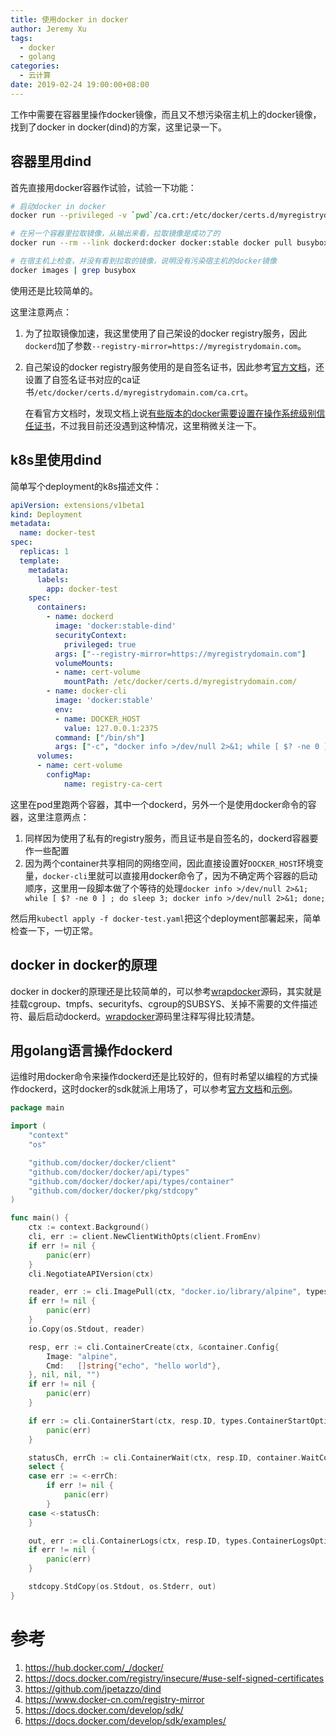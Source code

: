 ```yaml
---
title: 使用docker in docker
author: Jeremy Xu
tags:
  - docker
  - golang
categories:
  - 云计算
date: 2019-02-24 19:00:00+08:00
---
```


工作中需要在容器里操作docker镜像，而且又不想污染宿主机上的docker镜像，找到了docker in docker(dind)的方案，这里记录一下。

## 容器里用dind

首先直接用docker容器作试验，试验一下功能：

```bash
# 启动docker in docker
docker run --privileged -v `pwd`/ca.crt:/etc/docker/certs.d/myregistrydomain.com/ca.crt -d --name dockerd docker:stable-dind --registry-mirror=https://myregistrydomain.com

# 在另一个容器里拉取镜像，从输出来看，拉取镜像是成功了的
docker run --rm --link dockerd:docker docker:stable docker pull busybox:latest

# 在宿主机上检查，并没有看到拉取的镜像，说明没有污染宿主机的docker镜像
docker images | grep busybox
```

使用还是比较简单的。

这里注意两点：

1. 为了拉取镜像加速，我这里使用了自己架设的docker registry服务，因此`dockerd`加了参数`--registry-mirror=https://myregistrydomain.com`。

2. 自己架设的docker registry服务使用的是自签名证书，因此参考[官方文档](https://docs.docker.com/registry/insecure/#use-self-signed-certificates)，还设置了自签名证书对应的ca证书`/etc/docker/certs.d/myregistrydomain.com/ca.crt`。

   在看官方文档时，发现文档上说[有些版本的docker需要设置在操作系统级别信任证书](https://docs.docker.com/registry/insecure/#docker-still-complains-about-the-certificate-when-using-authentication)，不过我目前还没遇到这种情况，这里稍微关注一下。

## k8s里使用dind

简单写个deployment的k8s描述文件：

```yaml
apiVersion: extensions/v1beta1
kind: Deployment
metadata:
  name: docker-test
spec:
  replicas: 1
  template:
    metadata:
      labels:
        app: docker-test
    spec:
      containers:
        - name: dockerd
          image: 'docker:stable-dind'
          securityContext:
            privileged: true
          args: ["--registry-mirror=https://myregistrydomain.com"]
          volumeMounts:
          - name: cert-volume
            mountPath: /etc/docker/certs.d/myregistrydomain.com/
        - name: docker-cli
          image: 'docker:stable'
          env:
          - name: DOCKER_HOST
            value: 127.0.0.1:2375
          command: ["/bin/sh"]
          args: ["-c", "docker info >/dev/null 2>&1; while [ $? -ne 0 ] ; do sleep 3; docker info >/dev/null 2>&1; done; docker pull library/busybox:latest; docker save -o busybox-latest.tar library/busybox:latest; docker rmi library/busybox:latest; while true; do sleep 86400; done"]
      volumes:
      - name: cert-volume
        configMap:
            name: registry-ca-cert
```

这里在pod里跑两个容器，其中一个dockerd，另外一个是使用docker命令的容器，这里注意两点：

1. 同样因为使用了私有的registry服务，而且证书是自签名的，dockerd容器要作一些配置
2. 因为两个container共享相同的网络空间，因此直接设置好`DOCKER_HOST`环境变量，`docker-cli`里就可以直接用docker命令了，因为不确定两个容器的启动顺序，这里用一段脚本做了个等待的处理`docker info >/dev/null 2>&1; while [ $? -ne 0 ] ; do sleep 3; docker info >/dev/null 2>&1; done;`

然后用`kubectl apply -f docker-test.yaml`把这个deployment部署起来，简单检查一下，一切正常。

## docker in docker的原理

docker in docker的原理还是比较简单的，可以参考[wrapdocker](https://github.com/jpetazzo/dind/blob/master/wrapdocker)源码，其实就是挂载cgroup、tmpfs、securityfs、cgroup的SUBSYS、关掉不需要的文件描述符、最后启动dockerd。[wrapdocker](https://github.com/jpetazzo/dind/blob/master/wrapdocker)源码里注释写得比较清楚。

## 用golang语言操作dockerd

运维时用docker命令来操作dockerd还是比较好的，但有时希望以编程的方式操作dockerd，这时docker的sdk就派上用场了，可以参考[官方文档](https://docs.docker.com/develop/sdk/)和[示例](https://docs.docker.com/develop/sdk/examples/)。

```go
package main

import (
    "context"
    "os"

    "github.com/docker/docker/client"
    "github.com/docker/docker/api/types"
    "github.com/docker/docker/api/types/container"
    "github.com/docker/docker/pkg/stdcopy"
)

func main() {
    ctx := context.Background()
    cli, err := client.NewClientWithOpts(client.FromEnv)
    if err != nil {
        panic(err)
    }
    cli.NegotiateAPIVersion(ctx)

    reader, err := cli.ImagePull(ctx, "docker.io/library/alpine", types.ImagePullOptions{})
    if err != nil {
        panic(err)
    }
    io.Copy(os.Stdout, reader)

    resp, err := cli.ContainerCreate(ctx, &container.Config{
        Image: "alpine",
        Cmd:   []string{"echo", "hello world"},
    }, nil, nil, "")
    if err != nil {
        panic(err)
    }

    if err := cli.ContainerStart(ctx, resp.ID, types.ContainerStartOptions{}); err != nil {
        panic(err)
    }

    statusCh, errCh := cli.ContainerWait(ctx, resp.ID, container.WaitConditionNotRunning)
    select {
    case err := <-errCh:
        if err != nil {
            panic(err)
        }
    case <-statusCh:
    }

    out, err := cli.ContainerLogs(ctx, resp.ID, types.ContainerLogsOptions{ShowStdout: true})
    if err != nil {
        panic(err)
    }

    stdcopy.StdCopy(os.Stdout, os.Stderr, out)
}
```

# 参考

1. https://hub.docker.com/_/docker/
2. https://docs.docker.com/registry/insecure/#use-self-signed-certificates
3. https://github.com/jpetazzo/dind
4. https://www.docker-cn.com/registry-mirror
5. https://docs.docker.com/develop/sdk/
6. https://docs.docker.com/develop/sdk/examples/